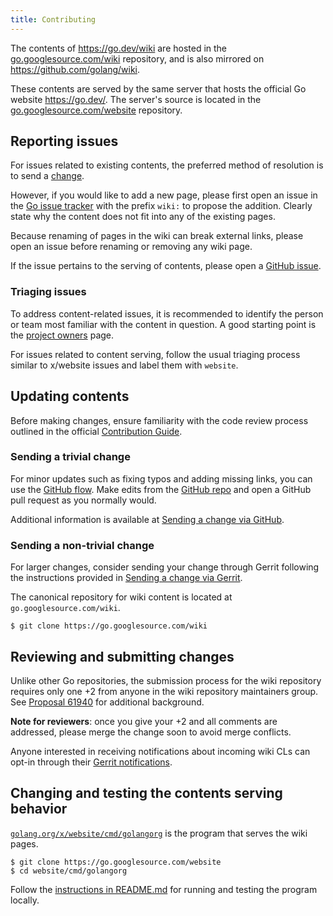 ```yaml
---
title: Contributing
---
```


The contents of https://go.dev/wiki are hosted in the [go.googlesource.com/wiki](https://go.googlesource.com/wiki) repository,
and is also mirrored on https://github.com/golang/wiki.

These contents are served by the same server that hosts the official Go website https://go.dev/.
The server's source is located in the [go.googlesource.com/website](https://go.googlesource.com/website) repository.

## Reporting issues

For issues related to existing contents, the preferred method of resolution is to send a [change](#updating-contents).

However, if you would like to add a new page, please first open an issue in the [Go issue tracker](https://go.dev/issues/new?title=wiki:) with the prefix `wiki:` to propose the addition. Clearly state why the content does not fit into any of the existing pages.

Because renaming of pages in the wiki can break external links, please open an issue before renaming or removing any wiki page.

If the issue pertains to the serving of contents, please open a [GitHub issue](https://go.dev/issues/new?title=x/website:).

### Triaging issues

To address content-related issues, it is recommended to identify the person or team most familiar with the content in question.
A good starting point is the [project owners](https://dev.golang.org/owners) page.

For issues related to content serving, follow the usual triaging process similar to x/website issues
and label them with `website`.

## Updating contents

Before making changes, ensure familiarity with the code review process outlined in
the official [Contribution Guide](/doc/contribute).

### Sending a trivial change

For minor updates such as fixing typos and adding missing links, you can use
the [GitHub flow](https://docs.github.com/en/get-started/using-github/github-flow).
Make edits from the [GitHub repo](https://github.com/golang/wiki) and open a GitHub pull request as you normally would.

Additional information is available at [Sending a change via GitHub](/doc/contribute#sending_a_change_github).

### Sending a non-trivial change

For larger changes, consider sending your change through Gerrit following the instructions provided in
[Sending a change via Gerrit](/doc/contribute#sending_a_change_gerrit).

The canonical repository for wiki content is located at `go.googlesource.com/wiki`.

```
$ git clone https://go.googlesource.com/wiki
```
<!-- TODO: describe supported markdown syntaxes, and how to test local changes -->

## Reviewing and submitting changes

Unlike other Go repositories, the submission process for the wiki repository
requires only one +2 from anyone in the wiki repository maintainers group.
See [Proposal 61940](https://go.dev/issues/61940) for additional background.

**Note for reviewers**: once you give your +2 and all comments are addressed,
please merge the change soon to avoid merge conflicts.

Anyone interested in receiving notifications about incoming wiki CLs
can opt-in through their [Gerrit notifications](https://go-review.googlesource.com/settings/#Notifications).

## Changing and testing the contents serving behavior

[`golang.org/x/website/cmd/golangorg`](https://golang.org/x/website/cmd/golangorg)
is the program that serves the wiki pages.

```
$ git clone https://go.googlesource.com/website
$ cd website/cmd/golangorg
```

Follow the [instructions in README.md](https://cs.opensource.google/go/x/website/+/master:cmd/golangorg/README.md) for running and testing the program locally.